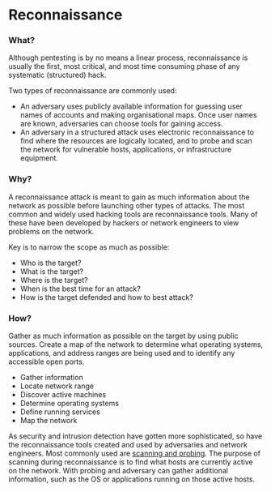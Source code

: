 # Reconnaissance

### What?

Although pentesting is by no means a linear process, reconnaissance is usually the first, most critical, and most time consuming phase of any systematic (structured) hack.

Two types of reconnaissance are commonly used:

* An adversary uses publicly available information for guessing user names of accounts and making organisational maps. Once user names are known, adversaries can choose tools for gaining access.
* An adversary in a structured attack uses electronic reconnaissance to find where the resources are logically located, and to probe and scan the network for vulnerable hosts, applications, or infrastructure equipment.

### Why?

A reconnaissance attack is meant to gain as much information about the network as possible before launching other types of attacks. The most common and widely used hacking tools are reconnaissance tools. Many of these have been developed by hackers or network engineers to view problems on the network. 

Key is to narrow the scope as much as possible:

* Who is the target?
* What is the target?
* Where is the target?
* When is the best time for an attack?
* How is the target defended and how to best attack?

### How?

Gather as much information as possible on the target by using public sources. Create a map of the network to determine what operating systems, applications, and address ranges are being used and to identify any accessible open ports.

* Gather information
* Locate network range
* Discover active machines
* Determine operating systems
* Define running services
* Map the network

As security and intrusion detection have gotten more sophisticated, so have the reconnaissance tools created and used by adversaries and network engineers. Most commonly used are [scanning and probing](/scanning/README.md). The purpose of scanning during reconnaissance is to find what hosts are currently active on the network. With probing and adversary can gather additional information, such as the OS or applications running on those active hosts.



